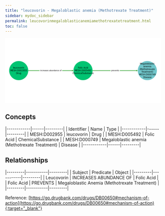 ```yaml
---
title: "leucovorin - Megaloblastic anemia (Methotrexate Treatment)"
sidebar: mydoc_sidebar
permalink: leucovorinmegaloblasticanemiamethotrexatetreatment.html
toc: false 
---
```


![Path Visualization](/images/leucovorinmegaloblasticanemiamethotrexatetreatment.png)

## Concepts

|------------|------|---------|
| Identifier | Name | Type    |
|------------|------|---------|
| MESH:D002955 | leucovorin | Drug |
| MESH:D005492 | Folic Acid | ChemicalSubstance |
| MESH:D000749 | Megaloblastic anemia (Methotrexate Treatment) | Disease |
|------------|------|---------|

## Relationships

|---------|-----------|---------|
| Subject | Predicate | Object  |
|---------|-----------|---------|
| Leucovorin | INCREASES ABUNDANCE OF | Folic Acid |
| Folic Acid | PREVENTS | Megaloblastic Anemia (Methotrexate Treatment) |
|---------|-----------|---------|

Reference: [https://go.drugbank.com/drugs/DB00650#mechanism-of-action](https://go.drugbank.com/drugs/DB00650#mechanism-of-action){:target="_blank"}